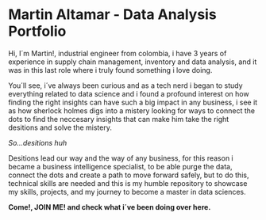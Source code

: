 # Martin Altamar - Data Analysis Portfolio

Hi, I´m Martin!, industrial engineer from colombia, i have 3 years of experience in supply chain management, inventory and data analysis, and it was in this last role where i truly found something i love doing.

You´ll see, i´ve always been curious and as a tech nerd i began to study everything related to data science and i found a profound interest on how finding the right insights can have such a big impact in any business, i see it as how sherlock holmes digs into a mistery looking for ways to connect the dots to find the neccesary insights that can make him take the right desitions and solve the mistery.

_So...desitions huh_

Desitions lead our way and the way of any business, for this reason i became a business intelligence specialist, to be able purge the data, connect the dots and create a path to move forward safely, but to do this, technical skills are needed and this is my humble repository to showcase my skills, projects, and my journey to become a master in data sciences.

**Come!, JOIN ME! and check what i´ve been doing over here.**

